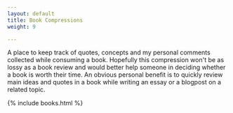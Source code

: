```yaml
---
layout: default
title: Book Compressions
weight: 9 

---
```


A place to keep track of quotes, concepts and my personal comments collected while consuming a book. Hopefully this compression won't be as lossy as a book review and would better help someone in deciding whether a book is worth their time. An obvious personal benefit is to quickly review main ideas and quotes in a book while writing an essay or a blogpost on a related topic. 


{% include books.html %}
